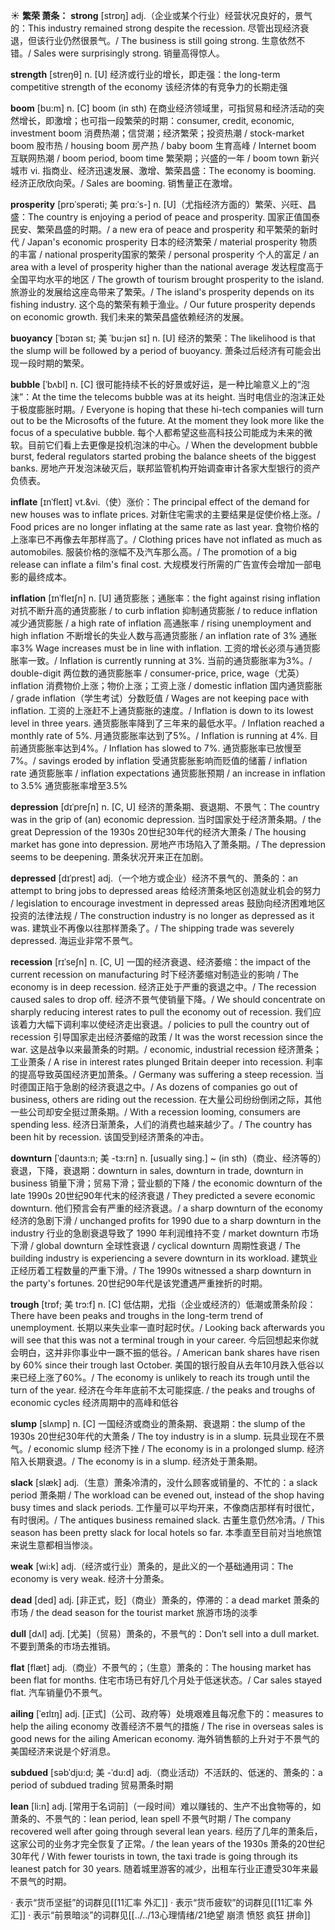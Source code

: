 ☀ <span class="category">**繁荣 萧条：**</span>
<span class="vocabulary">**strong**</span> [strɒŋ] 
<span class="definition">adj.（企业或某个行业）经营状况良好的，景气的：</span>This industry remained strong despite the recession. 尽管出现经济衰退，但该行业仍然很景气。/ The business is still going strong. 生意依然不错。/ Sales were surprisingly strong. 销量高得惊人。

<span class="vocabulary">**strength**</span> [streŋθ] 
<span class="definition">n. [U] 经济或行业的增长，即走强：</span>the long-term competitive strength of the economy 该经济体的有竞争力的长期走强

<span class="vocabulary">**boom**</span> [bu:m] 
<span class="definition">n. [C] boom (in sth) 在商业经济领域里，可指贸易和经济活动的突然增长，即激增；也可指一段繁荣的时期：</span>consumer, credit, economic, investment boom 消费热潮；信贷潮；经济繁荣；投资热潮 / stock-market boom 股市热 / housing boom 房产热 / baby boom 生育高峰 / Internet boom 互联网热潮 / boom period, boom time 繁荣期；兴盛的一年 / boom town 新兴城市 <span class="definition">vi. 指商业、经济迅速发展、激增、繁荣昌盛：</span>The economy is booming. 经济正欣欣向荣。/ Sales are booming. 销售量正在激增。
                      
<span class="vocabulary">**prosperity**</span> [prɒˈsperəti; 美 prɑ:ˈs-]
<span class="definition">n. [U]（尤指经济方面的）繁荣、兴旺、昌盛：</span>The country is enjoying a period of peace and prosperity. 国家正值国泰民安、繁荣昌盛的时期。/ a new era of peace and prosperity 和平繁荣的新时代 / Japan's economic prosperity 日本的经济繁荣 / material prosperity 物质的丰富 / national prosperity国家的繁荣 / personal prosperity 个人的富足 / an area with a level of prosperity higher than the national average 发达程度高于全国平均水平的地区 / The growth of tourism brought prosperity to the island. 旅游业的发展给这座岛带来了繁荣。/ The island's prosperity depends on its fishing industry. 这个岛的繁荣有赖于渔业。/ Our future prosperity depends on economic growth. 我们未来的繁荣昌盛依赖经济的发展。

<span class="vocabulary">**buoyancy**</span> [ˈbɔɪən sɪ; 美 ˈbu:jən sɪ]
<span class="definition">n. [U] 经济的繁荣：</span>The likelihood is that the slump will be followed by a period of buoyancy. 萧条过后经济有可能会出现一段时期的繁荣。          
           
<span class="vocabulary">**bubble**</span> [ˈbʌbl]
<span class="definition">n. [C] 很可能持续不长的好景或好运，是一种比喻意义上的“泡沫”：</span>At the time the telecoms bubble was at its height. 当时电信业的泡沫正处于极度膨胀时期。/ Everyone is hoping that these hi-tech companies will turn out to be the Microsofts of the future. At the moment they look more like the focus of a speculative bubble. 每个人都希望这些高科技公司能成为未来的微软。目前它们看上去更像是投机泡沫的中心。/ When the development bubble burst, federal regulators started probing the balance sheets of the biggest banks. 房地产开发泡沫破灭后，联邦监管机构开始调查审计各家大型银行的资产负债表。
           
<span class="vocabulary">**inflate**</span> [ɪnˈfleɪt]
<span class="definition">vt.&vi.（使）涨价：</span>The principal effect of the demand for new houses was to inflate prices. 对新住宅需求的主要结果是促使价格上涨。/ Food prices are no longer inflating at the same rate as last year. 食物价格的上涨率已不再像去年那样高了。/ Clothing prices have not inflated as much as automobiles. 服装价格的涨幅不及汽车那么高。/ The promotion of a big release can inflate a film's final cost. 大规模发行所需的广告宣传会增加一部电影的最终成本。

<span class="vocabulary">**inflation**</span> [ɪnˈfleɪʃn]
<span class="definition">n. [U] 通货膨胀；通胀率：</span>the fight against rising inflation 对抗不断升高的通货膨胀 / to curb inflation 抑制通货膨胀 / to reduce inflation 减少通货膨胀 / a high rate of inflation 高通胀率 / rising unemployment and high inflation 不断增长的失业人数与高通货膨胀 / an inflation rate of 3% 通胀率3% Wage increases must be in line with inflation. 工资的增长必须与通货膨胀率一致。/ Inflation is currently running at 3%. 当前的通货膨胀率为3%。/ double-digit 两位数的通货膨胀率 / consumer-price, price, wage（尤英）inflation 消费物价上涨；物价上涨；工资上涨 / domestic inflation 国内通货膨胀 / grade inflation（学生考试）分数贬值 / Wages are not keeping pace with inflation. 工资的上涨赶不上通货膨胀的速度。/ Inflation is down to its lowest level in three years. 通货膨胀率降到了三年来的最低水平。/ Inflation reached a monthly rate of 5%. 月通货膨胀率达到了5%。/ Inflation is running at 4%. 目前通货膨胀率达到4%。/ Inflation has slowed to 7%. 通货膨胀率已放慢至7%。/ savings eroded by inflation 受通货膨胀影响而贬值的储蓄 / inflation rate 通货膨胀率 / inflation expectations 通货膨胀预期 / an increase in inflation to 3.5% 通货膨胀率增至3.5%

<span class="vocabulary">**depression**</span> [dɪˈpreʃn]
<span class="definition">n. [C, U] 经济的萧条期、衰退期、不景气：</span>The country was in the grip of (an) economic depression. 当时国家处于经济萧条期。/ the great Depression of the 1930s 20世纪30年代的经济大萧条 / The housing market has gone into depression. 房地产市场陷入了萧条期。/ The depression seems to be deepening. 萧条状况开来正在加剧。
     
<span class="vocabulary">**depressed**</span> [dɪˈprest]
<span class="definition">adj.（一个地方或企业）经济不景气的、萧条的：</span>an attempt to bring jobs to depressed areas 给经济萧条地区创造就业机会的努力 / legislation to encourage investment in depressed areas 鼓励向经济困难地区投资的法律法规 / The construction industry is no longer as depressed as it was. 建筑业不再像以往那样萧条了。/ The shipping trade was severely depressed. 海运业非常不景气。
    
<span class="vocabulary">**recession**</span> [rɪˈseʃn]
<span class="definition">n. [C, U] 一国的经济衰退、经济萎缩：</span>the impact of the current recession on manufacturing 时下经济萎缩对制造业的影响 / The economy is in deep recession. 经济正处于严重的衰退之中。/ The recession caused sales to drop off. 经济不景气使销量下降。/ We should concentrate on sharply reducing interest rates to pull the economy out of recession. 我们应该着力大幅下调利率以使经济走出衰退。/ policies to pull the country out of recession 引导国家走出经济萎缩的政策 / It was the worst recession since the war. 这是战争以来最萧条的时期。/ economic, industrial recession 经济萧条；工业萧条 / A rise in interest rates plunged Britain deeper into recession. 利率的提高导致英国经济更加萧条。/ Germany was suffering a steep recession. 当时德国正陷于急剧的经济衰退之中。/ As dozens of companies go out of business, others are riding out the recession. 在大量公司纷纷倒闭之际，其他一些公司却安全挺过萧条期。/ With a recession looming, consumers are spending less. 经济日渐萧条，人们的消费也越来越少了。/ The country has been hit by recession. 该国受到经济萧条的冲击。
                      
<span class="vocabulary">**downturn**</span> [ˈdaʊntɜ:n; 美 -tɜ:rn]
<span class="definition">n. [usually sing.] ~ (in sth)（商业、经济等的）衰退，下降，衰退期：</span>downturn in sales, downturn in trade, downturn in business 销量下滑；贸易下滑；营业额的下降 / the economic downturn of the late 1990s 20世纪90年代末的经济衰退 / They predicted a severe economic downturn. 他们预言会有严重的经济衰退。/ a sharp downturn of the economy 经济的急剧下滑 / unchanged profits for 1990 due to a sharp downturn in the industry 行业的急剧衰退导致了 1990 年利润维持不变 / market downturn 市场下滑 / global downturn 全球性衰退 / cyclical downturn 周期性衰退 / The building industry is experiencing a severe downturn in its workload. 建筑业正经历着工程数量的严重下滑。/ The 1990s witnessed a sharp downturn in the party's fortunes. 20世纪90年代是该党遭遇严重挫折的时期。

<span class="vocabulary">**trough**</span> [trɒf; 美 trɔ:f]
<span class="definition">n. [C] 低估期，尤指（企业或经济的）低潮或萧条阶段：</span>There have been peaks and troughs in the long-term trend of unemployment. 长期以来失业率一直时起时伏。/ Looking back afterwards you will see that this was not a terminal trough in your career. 今后回想起来你就会明白，这并非你事业中一蹶不振的低谷。/ American bank shares have risen by 60% since their trough last October. 美国的银行股自从去年10月跌入低谷以来已经上涨了60%。/ The economy is unlikely to reach its trough until the turn of the year. 经济在今年年底前不太可能探底. / the peaks and troughs of economic cycles 经济周期中的高峰和低谷

<span class="vocabulary">**slump**</span> [slʌmp]
<span class="definition">n. [C] 一国经济或商业的萧条期、衰退期：</span>the slump of the 1930s 20世纪30年代的大萧条 / The toy industry is in a slump. 玩具业现在不景气。/ economic slump 经济下挫 / The economy is in a prolonged slump. 经济陷入长期衰退。/ The economy is in a slump. 经济处于萧条期。
           
<span class="vocabulary">**slack**</span> [slæk]
<span class="definition">adj.（生意）萧条冷清的，没什么顾客或销量的、不忙的：</span>a slack period 萧条期 / The workload can be evened out, instead of the shop having busy times and slack periods. 工作量可以平均开来，不像商店那样有时很忙，有时很闲。/ The antiques business remained slack. 古董生意仍然冷清。/ This season has been pretty slack for local hotels so far. 本季直至目前对当地旅馆来说生意都相当惨淡。

<span class="vocabulary">**weak**</span> [wi:k] 
<span class="definition">adj.（经济或行业）萧条的，是此义的一个基础通用词：</span>The economy is very weak. 经济十分萧条。

<span class="vocabulary">**dead**</span> [ded] 
<span class="definition">adj. [非正式，贬]（商业）萧条的，停滞的：</span>a dead market 萧条的市场 / the dead season for the tourist market 旅游市场的淡季

<span class="vocabulary">**dull**</span> [dʌl] 
<span class="definition">adj. [尤美]（贸易）萧条的，不景气的：</span>Don’t sell into a dull market. 不要到萧条的市场去推销。

<span class="vocabulary">**flat**</span> [flæt] 
<span class="definition">adj.（商业）不景气的；（生意）萧条的：</span>The housing market has been flat for months. 住宅市场已有好几个月处于低迷状态。/ Car sales stayed flat. 汽车销量仍不景气。
            
<span class="vocabulary">**ailing**</span> [ˈeɪlɪŋ]
<span class="definition">adj. [正式]（公司、政府等）处境艰难且每况愈下的：</span>measures to help the ailing economy 改善经济不景气的措施 / The rise in overseas sales is good news for the ailing American economy. 海外销售额的上升对于不景气的美国经济来说是个好消息。
                      
<span class="vocabulary">**subdued**</span> [səbˈdju:d; 美 -ˈdu:d]
<span class="definition">adj.（商业活动）不活跃的、低迷的、萧条的：</span>a period of subdued trading 贸易萧条时期

<span class="vocabulary">**lean**</span> [li:n]
<span class="definition">adj. [常用于名词前]（一段时间）难以赚钱的、生产不出食物等的，如萧条的、不景气的：</span>lean period, lean spell 不景气时期 / The company recovered well after going through several lean years. 经历了几年的萧条后，这家公司的业务才完全恢复了正常。/ the lean years of the 1930s 萧条的20世纪30年代 / With fewer tourists in town, the taxi trade is going through its leanest patch for 30 years. 随着城里游客的减少，出租车行业正遭受30年来最不景气的时期。

· 表示“货币坚挺”的词群见[[11汇率 外汇]]
· 表示“货币疲软”的词群见[[11汇率 外汇]]
· 表示“前景暗淡”的词群见[[../../13心理情绪/21绝望 崩溃 愤怒 疯狂 拼命]]